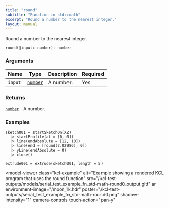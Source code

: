 ```yaml
---
title: "round"
subtitle: "Function in std::math"
excerpt: "Round a number to the nearest integer."
layout: manual
---
```


Round a number to the nearest integer.

```kcl
round(@input: number): number
```



### Arguments

| Name | Type | Description | Required |
|----------|------|-------------|----------|
| `input` | [`number`](/docs/kcl-std/types/std-types-number) | A number. | Yes |

### Returns

[`number`](/docs/kcl-std/types/std-types-number) - A number.


### Examples

```kcl
sketch001 = startSketchOn(XZ)
  |> startProfile(at = [0, 0])
  |> line(endAbsolute = [12, 10])
  |> line(end = [round(7.02986), 0])
  |> yLine(endAbsolute = 0)
  |> close()

extrude001 = extrude(sketch001, length = 5)

```


<model-viewer
  class="kcl-example"
  alt="Example showing a rendered KCL program that uses the round function"
  src="/kcl-test-outputs/models/serial_test_example_fn_std-math-round0_output.gltf"
  ar
  environment-image="/moon_1k.hdr"
  poster="/kcl-test-outputs/serial_test_example_fn_std-math-round0.png"
  shadow-intensity="1"
  camera-controls
  touch-action="pan-y"
>
</model-viewer>


